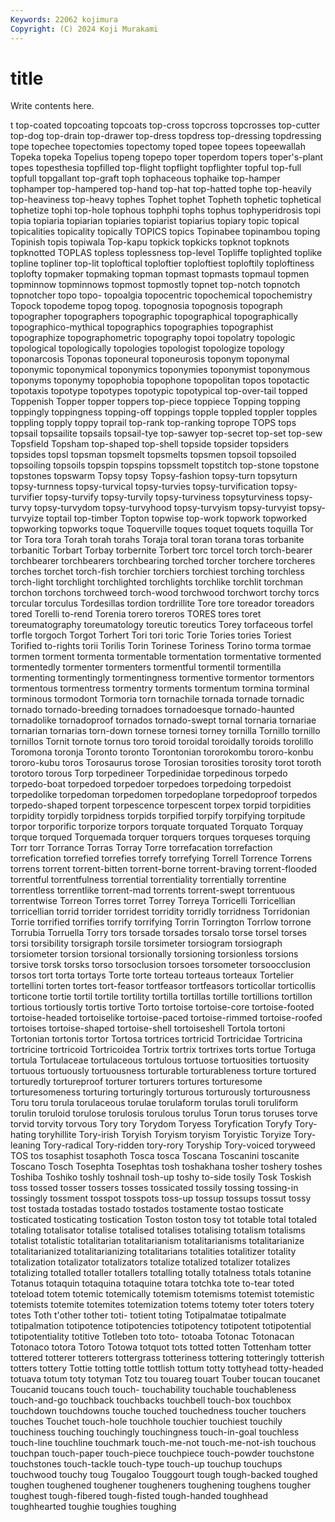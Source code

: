 ```yaml
---
Keywords: 22062 kojimura
Copyright: (C) 2024 Koji Murakami
---
```


# title

Write contents here.



t top-coated topcoating topcoats top-cross topcross topcrosses
top-cutter top-dog top-drain top-drawer top-dress topdress top-dressing topdressing tope topechee
topectomies topectomy toped topee topees topeewallah Topeka topeka Topelius topeng
topepo toper toperdom topers toper's-plant topes topesthesia topfilled top-flight topflight
topflighter topful top-full topfull topgallant top-graft toph tophaceous tophaike top-hamper
tophamper top-hampered top-hand top-hat top-hatted tophe top-heavily top-heaviness top-heavy tophes
Tophet tophet Topheth tophetic tophetical tophetize tophi top-hole tophous tophphi
tophs tophus tophyperidrosis topi topia topiaria topiarian topiaries topiarist topiarius
topiary topic topical topicalities topicality topically TOPICS topics Topinabee topinambou
toping Topinish topis topiwala Top-kapu topkick topkicks topknot topknots topknotted
TOPLAS topless toplessness top-level Topliffe toplighted toplike topline topliner top-lit
toploftical toploftier toploftiest toploftily toploftiness toplofty topmaker topmaking topman topmast
topmasts topmaul topmen topminnow topminnows topmost topmostly topnet top-notch topnotch
topnotcher topo topo- topoalgia topocentric topochemical topochemistry Topock topodeme topog
topog. topognosia topognosis topograph topographer topographers topographic topographical topographically topographico-mythical
topographics topographies topographist topographize topographometric topography topoi topolatry topologic topological
topologically topologies topologist topologize topology toponarcosis Toponas toponeural toponeurosis toponym
toponymal toponymic toponymical toponymics toponymies toponymist toponymous toponyms toponymy topophobia
topophone topopolitan topos topotactic topotaxis topotype topotypes topotypic topotypical top-over-tail
topped Toppenish Topper topper toppers top-piece toppiece Topping topping toppingly
toppingness topping-off toppings topple toppled toppler topples toppling topply toppy
toprail top-rank top-ranking toprope TOPS tops topsail topsailite topsails topsail-tye
top-sawyer top-secret top-set top-sew Topsfield Topsham top-shaped top-shell topside topsider
topsiders topsides topsl topsman topsmelt topsmelts topsmen topsoil topsoiled topsoiling
topsoils topspin topspins topssmelt topstitch top-stone topstone topstones topswarm Topsy
topsy Topsy-fashion topsy-turn topsyturn topsy-turnness topsy-turvical topsy-turvies topsy-turvification topsy-turvifier topsy-turvify
topsy-turvily topsy-turviness topsyturviness topsy-turvy topsy-turvydom topsy-turvyhood topsy-turvyism topsy-turvyist topsy-turvyize toptail
top-timber Topton topwise top-work topwork topworked topworking topworks toque Toquerville
toques toquet toquets toquilla Tor tor Tora tora Torah torah
torahs Toraja toral toran torana toras torbanite torbanitic Torbart Torbay
torbernite Torbert torc torcel torch torch-bearer torchbearer torchbearers torchbearing torched
torcher torchere torcheres torches torchet torch-fish torchier torchiers torchiest torching
torchless torch-light torchlight torchlighted torchlights torchlike torchlit torchman torchon torchons
torchweed torch-wood torchwood torchwort torchy torcs torcular torculus Tordesillas tordion
tordrillite Tore tore toreador toreadors tored Torelli to-rend Torenia torero
toreros TORES tores toret toreumatography toreumatology toreutic toreutics Torey torfaceous
torfel torfle torgoch Torgot Torhert Tori tori toric Torie Tories
tories Toriest Torified to-rights torii Torilis Torin Torinese Toriness Torino
torma tormae tormen torment tormenta tormentable tormentation tormentative tormented tormentedly
tormenter tormenters tormentful tormentil tormentilla tormenting tormentingly tormentingness tormentive tormentor
tormentors tormentous tormentress tormentry torments tormentum tormina torminal torminous tormodont
Tormoria torn tornachile tornada tornade tornadic tornado tornado-breeding tornadoes tornadoesque
tornado-haunted tornadolike tornadoproof tornados tornado-swept tornal tornaria tornariae tornarian tornarias
torn-down tornese tornesi torney tornilla Tornillo tornillo tornillos Tornit tornote
tornus toro toroid toroidal toroidally toroids torolillo Toromona toronja Toronto
toronto Torontonian tororokombu tororo-konbu tororo-kubu toros Torosaurus torose Torosian torosities
torosity torot toroth torotoro torous Torp torpedineer Torpedinidae torpedinous torpedo
torpedo-boat torpedoed torpedoer torpedoes torpedoing torpedoist torpedolike torpedoman torpedomen torpedoplane
torpedoproof torpedos torpedo-shaped torpent torpescence torpescent torpex torpid torpidities torpidity
torpidly torpidness torpids torpified torpify torpifying torpitude torpor torporific torporize
torpors torquate torquated Torquato Torquay torque torqued Torquemada torquer torquers
torques torqueses torquing Torr torr Torrance Torras Torray Torre torrefacation
torrefaction torrefication torrefied torrefies torrefy torrefying Torrell Torrence Torrens torrens
torrent torrent-bitten torrent-borne torrent-braving torrent-flooded torrentful torrentfulness torrential torrentiality torrentially
torrentine torrentless torrentlike torrent-mad torrents torrent-swept torrentuous torrentwise Torreon Torres
torret Torrey Torreya Torricelli Torricellian torricellian torrid torrider torridest torridity
torridly torridness Torridonian Torrie torrified torrifies torrify torrifying Torrin Torrington
Torrlow torrone Torrubia Torruella Torry tors torsade torsades torsalo torse
torsel torses torsi torsibility torsigraph torsile torsimeter torsiogram torsiograph torsiometer
torsion torsional torsionally torsioning torsionless torsions torsive torsk torsks torso
torsoclusion torsoes torsometer torsoocclusion torsos tort torta tortays Torte torte
torteau torteaus torteaux Tortelier tortellini torten tortes tort-feasor tortfeasor tortfeasors
torticollar torticollis torticone tortie tortil tortile tortility tortilla tortillas tortille
tortillions tortillon tortious tortiously tortis tortive Torto tortoise tortoise-core tortoise-footed
tortoise-headed tortoiselike tortoise-paced tortoise-rimmed tortoise-roofed tortoises tortoise-shaped tortoise-shell tortoiseshell Tortola
tortoni Tortonian tortonis tortor Tortosa tortrices tortricid Tortricidae Tortricina tortricine
tortricoid Tortricoidea Tortrix tortrix tortrixes torts tortue Tortuga tortula Tortulaceae
tortulaceous tortulous tortuose tortuosities tortuosity tortuous tortuously tortuousness torturable torturableness
torture tortured torturedly tortureproof torturer torturers tortures torturesome torturesomeness torturing
torturingly torturous torturously torturousness Toru toru torula torulaceous torulae torulaform
torulas toruli toruliform torulin toruloid torulose torulosis torulous torulus Torun
torus toruses torve torvid torvity torvous Tory tory Torydom Toryess
Toryfication Toryfy Tory-hating toryhillite Tory-irish Toryish Toryism toryism Toryistic Toryize
Tory-leaning Tory-radical Tory-ridden tory-rory Toryship Tory-voiced toryweed TOS tos tosaphist
tosaphoth Tosca tosca Toscana Toscanini toscanite Toscano Tosch Tosephta Tosephtas
tosh toshakhana tosher toshery toshes Toshiba Toshiko toshly toshnail tosh-up
toshy to-side tosily Tosk Toskish toss tossed tosser tossers tosses
tossicated tossily tossing tossing-in tossingly tossment tosspot tosspots toss-up tossup
tossups tossut tossy tost tostada tostadas tostado tostados tostamente tostao
tosticate tosticated tosticating tostication Toston toston tosy tot totable total
totaled totaling totalisator totalise totalised totalises totalising totalism totalisms totalist
totalistic totalitarian totalitarianism totalitarianisms totalitarianize totalitarianized totalitarianizing totalitarians totalities totalitizer
totality totalization totalizator totalizators totalize totalized totalizer totalizes totalizing totalled
totaller totallers totalling totally totalness totals totanine Totanus totaquin totaquina
totaquine totara totchka tote to-tear toted toteload totem totemic totemically
totemism totemisms totemist totemistic totemists totemite totemites totemization totems totemy
toter toters totery totes Toth t'other tother toti- totient toting
Totipalmatae totipalmate totipalmation totipotence totipotencies totipotency totipotent totipotential totipotentiality totitive
Totleben toto toto- totoaba Totonac Totonacan Totonaco totora Totoro Totowa
totquot tots totted totten Tottenham totter tottered totterer totterers tottergrass
totteriness tottering totteringly totterish totters tottery Tottie totting tottle tottlish
tottum totty tottyhead totty-headed totuava totum toty totyman Totz tou
touareg touart Touber toucan toucanet Toucanid toucans touch touch- touchability
touchable touchableness touch-and-go touchback touchbacks touchbell touch-box touchbox touchdown touchdowns
touche touched touchedness toucher touchers touches Touchet touch-hole touchhole touchier
touchiest touchily touchiness touching touchingly touchingness touch-in-goal touchless touch-line touchline
touchmark touch-me-not touch-me-not-ish touchous touchpan touch-paper touch-piece touchpiece touch-powder touchstone
touchstones touch-tackle touch-type touch-up touchup touchups touchwood touchy toug Tougaloo
Touggourt tough tough-backed toughed toughen toughened toughener tougheners toughening toughens
tougher toughest tough-fibered tough-fisted tough-handed toughhead toughhearted toughie toughies toughing
